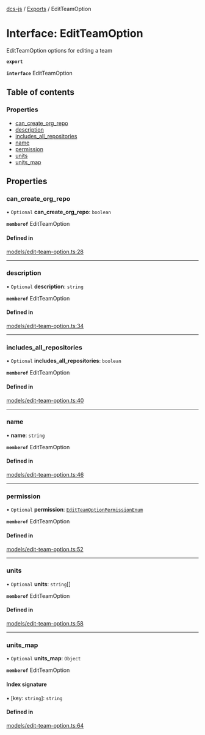 [dcs-js](../README.md) / [Exports](../modules.md) / EditTeamOption

# Interface: EditTeamOption

EditTeamOption options for editing a team

**`export`**

**`interface`** EditTeamOption

## Table of contents

### Properties

- [can\_create\_org\_repo](EditTeamOption.md#can_create_org_repo)
- [description](EditTeamOption.md#description)
- [includes\_all\_repositories](EditTeamOption.md#includes_all_repositories)
- [name](EditTeamOption.md#name)
- [permission](EditTeamOption.md#permission)
- [units](EditTeamOption.md#units)
- [units\_map](EditTeamOption.md#units_map)

## Properties

### <a id="can_create_org_repo" name="can_create_org_repo"></a> can\_create\_org\_repo

• `Optional` **can\_create\_org\_repo**: `boolean`

**`memberof`** EditTeamOption

#### Defined in

[models/edit-team-option.ts:28](https://github.com/unfoldingWord/dcs-js/blob/42a7ab5/models/edit-team-option.ts#L28)

___

### <a id="description" name="description"></a> description

• `Optional` **description**: `string`

**`memberof`** EditTeamOption

#### Defined in

[models/edit-team-option.ts:34](https://github.com/unfoldingWord/dcs-js/blob/42a7ab5/models/edit-team-option.ts#L34)

___

### <a id="includes_all_repositories" name="includes_all_repositories"></a> includes\_all\_repositories

• `Optional` **includes\_all\_repositories**: `boolean`

**`memberof`** EditTeamOption

#### Defined in

[models/edit-team-option.ts:40](https://github.com/unfoldingWord/dcs-js/blob/42a7ab5/models/edit-team-option.ts#L40)

___

### <a id="name" name="name"></a> name

• **name**: `string`

**`memberof`** EditTeamOption

#### Defined in

[models/edit-team-option.ts:46](https://github.com/unfoldingWord/dcs-js/blob/42a7ab5/models/edit-team-option.ts#L46)

___

### <a id="permission" name="permission"></a> permission

• `Optional` **permission**: [`EditTeamOptionPermissionEnum`](../modules.md#editteamoptionpermissionenum-1)

**`memberof`** EditTeamOption

#### Defined in

[models/edit-team-option.ts:52](https://github.com/unfoldingWord/dcs-js/blob/42a7ab5/models/edit-team-option.ts#L52)

___

### <a id="units" name="units"></a> units

• `Optional` **units**: `string`[]

**`memberof`** EditTeamOption

#### Defined in

[models/edit-team-option.ts:58](https://github.com/unfoldingWord/dcs-js/blob/42a7ab5/models/edit-team-option.ts#L58)

___

### <a id="units_map" name="units_map"></a> units\_map

• `Optional` **units\_map**: `Object`

**`memberof`** EditTeamOption

#### Index signature

▪ [key: `string`]: `string`

#### Defined in

[models/edit-team-option.ts:64](https://github.com/unfoldingWord/dcs-js/blob/42a7ab5/models/edit-team-option.ts#L64)
